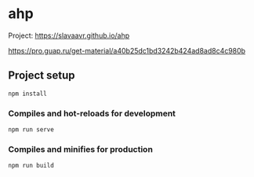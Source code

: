 # ahp

Project: https://slavaavr.github.io/ahp

https://pro.guap.ru/get-material/a40b25dc1bd3242b424ad8ad8c4c980b

## Project setup
```
npm install
```

### Compiles and hot-reloads for development
```
npm run serve
```

### Compiles and minifies for production
```
npm run build
```